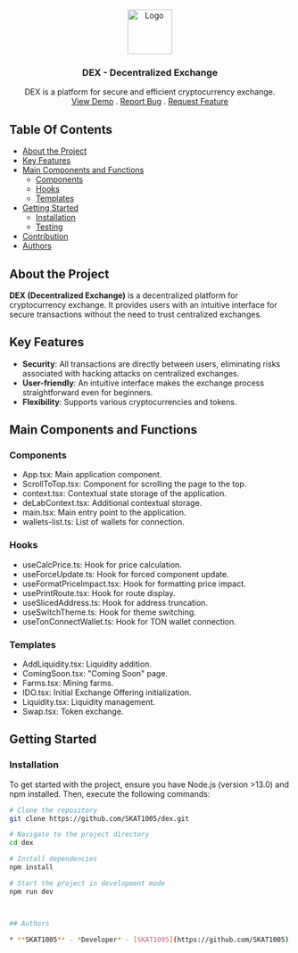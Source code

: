 <br/>
<p align="center">
  <a href="https://github.com/SKAT1005/dex-fronent-new-DEX">
    <img src="https://tegro.money/assets/images/logotype.svg" alt="Logo" width="80" height="80">
  </a>

  <h3 align="center">DEX - Decentralized Exchange</h3>

  <p align="center">
    DEX is a platform for secure and efficient cryptocurrency exchange.
    <br/>
    <a href="https://dex.tegro.io/">View Demo</a>
    .
    <a href="https://github.com/SKAT1005/dex-fronent-new-DEX/issues">Report Bug</a>
    .
    <a href="https://github.com/SKAT1005/dex-fronent-new-DEX/issues">Request Feature</a>
  </p>
</p>

## Table Of Contents

- [About the Project](#about-the-project)
- [Key Features](#key-features)
- [Main Components and Functions](#main-components-and-functions)
  - [Components](#components)
  - [Hooks](#hooks)
  - [Templates](#templates)
- [Getting Started](#getting-started)
  - [Installation](#installation)
  - [Testing](#testing)
- [Contribution](#contribution)
- [Authors](#authors)

## About the Project

**DEX (Decentralized Exchange)** is a decentralized platform for cryptocurrency exchange. It provides users with an intuitive interface for secure transactions without the need to trust centralized exchanges.

## Key Features

- **Security**: All transactions are directly between users, eliminating risks associated with hacking attacks on centralized exchanges.
- **User-friendly**: An intuitive interface makes the exchange process straightforward even for beginners.
- **Flexibility**: Supports various cryptocurrencies and tokens.

## Main Components and Functions
### Components
   - App.tsx: Main application component.
   - ScrollToTop.tsx: Component for scrolling the page to the top.
   - context.tsx: Contextual state storage of the application.
   - deLabContext.tsx: Additional contextual storage.
   - main.tsx: Main entry point to the application.
   - wallets-list.ts: List of wallets for connection.
 ### Hooks
   - useCalcPrice.ts: Hook for price calculation.
   - useForceUpdate.ts: Hook for forced component update.
   - useFormatPriceImpact.tsx: Hook for formatting price impact.
   - usePrintRoute.tsx: Hook for route display.
   - useSlicedAddress.ts: Hook for address truncation.
   - useSwitchTheme.ts: Hook for theme switching.
   - useTonConnectWallet.ts: Hook for TON wallet connection.
 ### Templates
   - AddLiquidity.tsx: Liquidity addition.
   - ComingSoon.tsx: "Coming Soon" page.
   - Farms.tsx: Mining farms.
   - IDO.tsx: Initial Exchange Offering initialization.
   - Liquidity.tsx: Liquidity management.
   - Swap.tsx: Token exchange.

## Getting Started

### Installation

To get started with the project, ensure you have Node.js (version >13.0) and npm installed. Then, execute the following commands:

```sh
# Clone the repository
git clone https://github.com/SKAT1005/dex.git

# Navigate to the project directory
cd dex

# Install dependencies
npm install

# Start the project in development mode
npm run dev



## Authors

* **SKAT1005** - *Developer* - [SKAT1005](https://github.com/SKAT1005)
